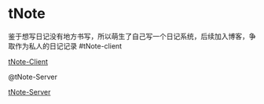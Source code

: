# tNote
鉴于想写日记没有地方书写，所以萌生了自己写一个日记系统，后续加入博客，争取作为私人的日记记录
#tNote-client

[tNote-Client](https://github.com/TianPuJun/tNote/blob/master/tNote-client/README.md)

@tNote-Server

[tNote-Server](https://github.com/TianPuJun/tNote/blob/master/tNote-server/README.md)
